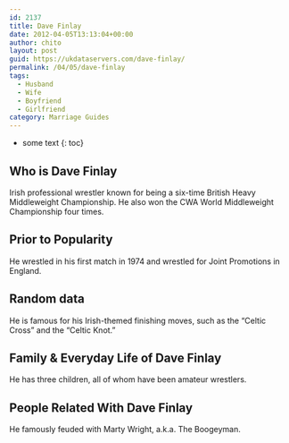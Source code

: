 ```yaml
---
id: 2137
title: Dave Finlay
date: 2012-04-05T13:13:04+00:00
author: chito
layout: post
guid: https://ukdataservers.com/dave-finlay/
permalink: /04/05/dave-finlay
tags:
  - Husband
  - Wife
  - Boyfriend
  - Girlfriend
category: Marriage Guides
---
```


* some text
{: toc}


## Who is  Dave Finlay
                  
                  
                  
Irish professional wrestler known for being a six-time British Heavy Middleweight Championship. He also won the CWA World Middleweight Championship four times.
                  
                
                
                
## Prior to Popularity 
                  
                  
                  
He wrestled in his first match in 1974 and wrestled for Joint Promotions in England.
                  
                
                
                
## Random data 
                  
                  
                  
He is famous for his Irish-themed finishing moves, such as the &#8220;Celtic Cross&#8221; and the &#8220;Celtic Knot.&#8221;
                  
                
                
                
## Family & Everyday Life of Dave Finlay
                  
                  
                  
He has three children, all of whom have been amateur wrestlers.
                  
                
                
                
## People Related With  Dave Finlay
                  
                  
                  
He famously feuded with Marty Wright, a.k.a. The Boogeyman.
                  
                
              
            
          
          
          
    
    
  
